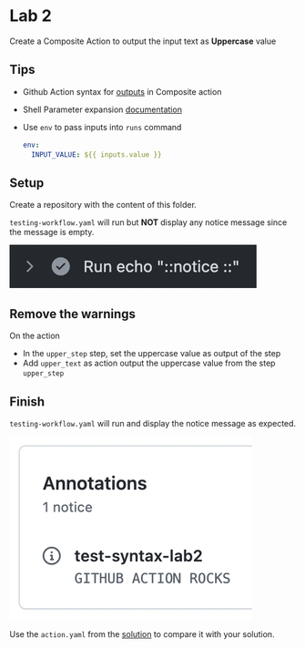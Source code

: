 # Lab 2

Create a Composite Action to output the input text as **Uppercase** value

## Tips

- Github Action syntax for [outputs](https://docs.github.com/en/actions/creating-actions/metadata-syntax-for-github-actions#outputs-for-composite-actions) in Composite action
- Shell Parameter expansion [documentation](https://www.gnu.org/software/bash/manual/html_node/Shell-Parameter-Expansion.html)
- Use `env` to pass inputs into `runs` command
  
  ```yaml
  env:
    INPUT_VALUE: ${{ inputs.value }}
  ```

## Setup

Create a repository with the content of this folder.

`testing-workflow.yaml` will run but **NOT** display any notice message since the message is empty.

![setup result](../assets/images/syntax-lab2-setup-result.png)

## Remove the warnings

On the action

- In the `upper_step` step, set the uppercase value as output of the step
- Add `upper_text` as action output the uppercase value from the step `upper_step`

## Finish

`testing-workflow.yaml` will run and display the notice message as expected.

![finish result](../assets/images/syntax-lab2-finish-result.png)

Use the `action.yaml` from the [solution](https://github.com/sfeir-open-source/sfeir-school-github-action-dev/tree/v1/steps/10-syntax-lab2-action-output-solution) to compare it with your solution.
